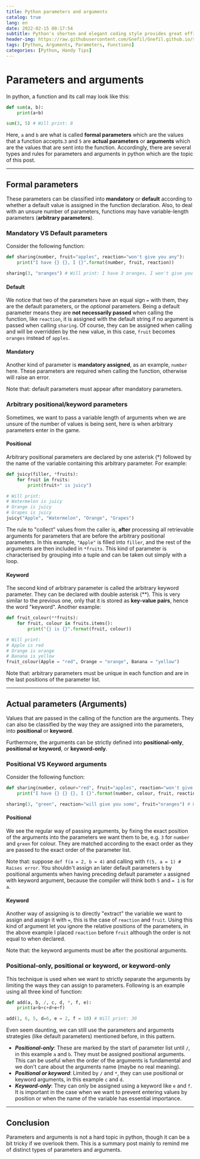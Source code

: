 ```yaml
---
title: Python parameters and arguments
catalog: true
lang: en
date: 2022-02-15 00:17:54
subtitle: Python's shorten and elegant coding style provides great efficiency to developers when programming, though sometimes (referring to myself) it can be a headache remembering implicit specifications. In particular, I had to fight hard to master python parameters and arguments.
header-img: https://raw.githubusercontent.com/Gnefil/Gnefil.github.io/src/img/post_images/python_parameters_arguments_bg.jpg
tags: [Python, Arguments, Parameters, Functions]
categories: [Python, Handy Tips]
---
```


# Parameters and arguments
In python, a function and its call may look like this:

```python
def sum(a, b):
    print(a+b)

sum(3, 5) # Will print: 8
```

Here, `a` and `b` are what is called **formal parameters** which are the values that a function accepts.`3` and `5` are **actual parameters** or **arguments** which are the values that are sent into the function. Accordingly, there are several types and rules for parameters and arguments in python which are the topic of this post.

---

## Formal parameters
These parameters can be classified into **mandatory** or **default** according to whether a default value is assigned in the function declaration. Also, to deal with an unsure number of parameters, functions may have variable-length parameters (**arbitrary parameters**).

### Mandatory VS Default parameters
Consider the following function:

```python
def sharing(number, fruit="apples", reaction="won't give you any"):
    print("I have {} {}, I {}".format(number, fruit, reaction))

sharing(3, "oranges") # Will print: I have 3 oranges, I won't give you any
```

#### Default
We notice that two of the parameters have an equal sign `=` with them, they are the default parameters, or the *optional* parameters. Being a default parameter means they are **not necessarily passed** when calling the function, like `reaction`, it is assigned with the default string if no argument is passed when calling `sharing`. Of course, they can be assigned when calling and will be overridden by the new value, in this case, `fruit` becomes `oranges` instead of `apples`.

#### Mandatory
Another kind of parameter is **mandatory assigned**, as an example, `number` here. These parameters are required when calling the function, otherwise will raise an error.


Note that: default parameters must appear after mandatory parameters.


### Arbitrary positional/keyword parameters
Sometimes, we want to pass a variable length of arguments when we are unsure of the number of values is being sent, here is when arbitrary parameters enter in the game.

#### Positional
Arbitrary positional parameters are declared by one asterisk (*) followed by the name of the variable containing this arbitrary parameter. For example:

```python
def juicy(filler, *fruits):
    for fruit in fruits:
        print(fruit+" is juicy")

# Will print: 
# Watermelon is juicy
# Orange is juicy
# Grapes is juicy
juicy("Apple", "Watermelon", "Orange", "Grapes")
```

The rule to "collect" values from the caller is, **after** processing all retrievable arguments for parameters that are before the arbitrary positional parameters. In this example, `"Apple"` is filled into `filler`, and the rest of the arguments are then included in `*fruits`. This kind of parameter is characterised by grouping into a tuple and can be taken out simply with a loop.

#### Keyword
The second kind of arbitrary parameter is called the arbitrary keyword parameter. They can be declared with double asterisk (\**). This is very similar to the previous one, only that it is stored as **key-value pairs**, hence the word "keyword". Another example:

```python
def fruit_colour(**fruits):
    for fruit, colour in fruits.items():
        print("{} is {}".format(fruit, colour))

# Will print:
# Apple is red
# Orange is orange
# Banana is yellow
fruit_colour(Apple = "red", Orange = "orange", Banana = "yellow")
```


Note that: arbitrary parameters must be unique in each function and are in the last positions of the parameter list.

---

## Actual parameters (Arguments)
Values that are passed in the calling of the function are the arguments. They can also be classified by the way they are assigned into the parameters, into **positional** or **keyword**.

Furthermore, the arguments can be strictly defined into **positional-only**, **positional or keyword**, or **keyword-only**.

### Positional VS Keyword arguments
Consider the following function:

```python
def sharing(number, colour="red", fruit="apples", reaction="won't give you any"):
    print("I have {} {} {}, I {}".format(number, colour, fruit, reaction))

sharing(3, "green", reaction="will give you some", fruit="oranges") # Will output: I have 3 green oranges, I will give you some
```

#### Positional
We see the regular way of passing arguments, by fixing the exact position of the arguments into the parameters we want them to be, e.g. `3` for `number` and `green` for colour. They are matched according to the exact order as they are passed to the exact order of the parameter list.


Note that: suppose `def f(a = 2, b = 4)` and calling with `f(5, a = 1) # Raises error`. You shouldn't assign an later default parameters `b` by positional arguments when having preceding default parameter `a` assigned with keyword argument, because the compiler will think both `5` and `= 1` is for `a`.


#### Keyword
Another way of assigning is to directly "extract" the variable we want to assign and assign it with `=`, this is the case of `reaction` and `fruit`. Using this kind of argument let you ignore the relative positions of the parameters, in the above example I placed `reaction` before `fruit` although the order is not equal to when declared.


Note that: the keyword arguments must be after the positional arguments.

### Positional-only, positional or keyword, or keyword-only
This technique is used when we want to strictly separate the arguments by limiting the ways they can assign to parameters. Following is an example using all three kind of function:

```python
def add(a, b, /, c, d, *, f, e):
    print(a+b+c+d+e+f)

add(1, 6, 5, d=6, e = 2, f = 10) # Will print: 30 
```

Even seem daunting, we can still use the parameters and arguments strategies (like default parameters) mentioned before, in this pattern.

- ***Positional-only***: These are marked by the start of parameter list until `/`, in this example `a` and `b`. They must be assigned positional arguments. This can be useful when the order of the arguments is fundamental and we don't care about the arguments name (maybe no real meaning).
- ***Positional or keyword***: Limited by `/` and `*`, they can use positional or keyword arguments, in this example `c` and `d`. 
- ***Keyword-only***: They can only be assigned using a keyword like `e` and `f`. It is important in the case when we want to prevent entering values by position or when the name of the variable has essential importance.

---

## Conclusion
Parameters and arguments is not a hard topic in python, though it can be a bit tricky if we overlook them. This is a summary post mainly to remind me of distinct types of parameters and arguments.